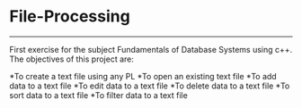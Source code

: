 # File-Processing
***
First exercise for the subject Fundamentals of Database Systems using c++. The objectives of this project are: 

*To create a text file using any PL
*To open an existing text file
*To add data to a text file
*To edit data to a text file
*To delete data to a text file
*To sort data to a text file
*To filter data to a text file

